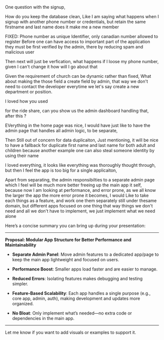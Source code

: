 One question with the signup,

How do you keep the database clean, Like I am saying what happens when I signup with another phone number or credentials, but retain the same firstname and last name does it make me a new member

FIXED: Phone number as unique Identifier, only canadian number allowed to register
Before one can have access to important part of the application they must be first verified by the admin, there by reducing spam and malicious user

Then next will just be verfication, what happens if I loose my phone number, given I can't change it how will I go about that



Given the requirement of church can be dynamic rather than fixed, What about making the those field a create field by admin, that way we don't need to contact the developer everytime we let's say create a new department or position.

I loved how you used


for the ride share, can you show us the admin dashboard handling that, after this ?


EVerything in the home page was nice, I would have just like to have the admin page that handles all admin logic, to be separate,

Then Still out of concern for data duplicaiton, Just mentioning, it will be nice to have a fallback for duplicate first name and last name for both adult and children because another example one can also steal someone identity by using their name 


I loved everything, it looks like everything was thoroughly thought through, but then I feel the app is too big for a single applicaiton, 

Apart from separating, the admin responsibilties to a separate admin page which I feel will be much more better freeing up the main app it self, because now I am looking at performance, and error prone, as we all know the larger the app the more error prone it becomes, I would Like to take each things as a feature, and work one them separately still under thesame domain, but different apps focused on one thing that way things we don't need and all we don't have to implement, we just implement what we need alone


Here’s a concise summary you can bring up during your presentation:

---

**Proposal: Modular App Structure for Better Performance and Maintainability**

* **Separate Admin Panel**: Move admin features to a dedicated app/page to keep the main app lightweight and focused on users.

* **Performance Boost**: Smaller apps load faster and are easier to manage.

* **Reduced Errors**: Isolating features makes debugging and testing simpler.

* **Feature-Based Scalability**: Each app handles a single purpose (e.g., core app, admin, auth), making development and updates more organized.

* **No Bloat**: Only implement what’s needed—no extra code or dependencies in the main app.

---

Let me know if you want to add visuals or examples to support it.

